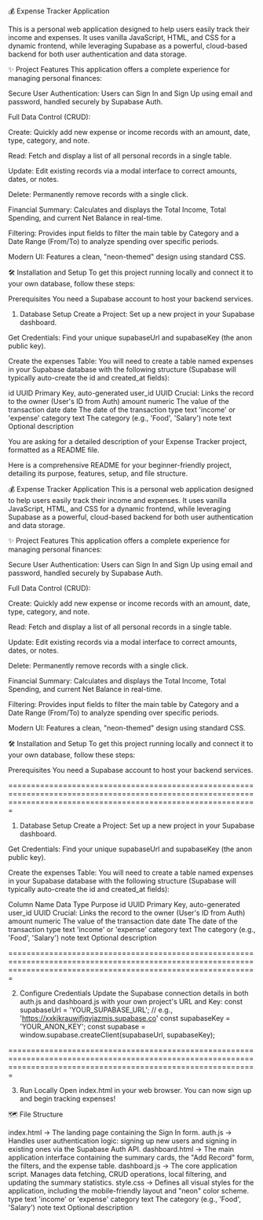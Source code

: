 💰 Expense Tracker Application

This is a personal web application designed to help users easily track their income and expenses. It uses vanilla JavaScript, HTML, and CSS for a dynamic frontend, while leveraging Supabase as a powerful, cloud-based backend for both user authentication and data storage.

✨ Project Features
This application offers a complete experience for managing personal finances:

Secure User Authentication: Users can Sign In and Sign Up using email and password, handled securely by Supabase Auth.

Full Data Control (CRUD):

Create: Quickly add new expense or income records with an amount, date, type, category, and note.

Read: Fetch and display a list of all personal records in a single table.

Update: Edit existing records via a modal interface to correct amounts, dates, or notes.

Delete: Permanently remove records with a single click.

Financial Summary: Calculates and displays the Total Income, Total Spending, and current Net Balance in real-time.

Filtering: Provides input fields to filter the main table by Category and a Date Range (From/To) to analyze spending over specific periods.

Modern UI: Features a clean, "neon-themed" design using standard CSS.

🛠️ Installation and Setup
To get this project running locally and connect it to your own database, follow these steps:

Prerequisites
You need a Supabase account to host your backend services.

1. Database Setup
Create a Project: Set up a new project in your Supabase dashboard.

Get Credentials: Find your unique supabaseUrl and supabaseKey (the anon public key).

Create the expenses Table: You will need to create a table named expenses in your Supabase database with the following structure (Supabase will typically auto-create the id and created_at fields):


id	UUID	Primary Key, auto-generated
user_id	UUID	Crucial: Links the record to the owner (User's ID from Auth)
amount	numeric	The value of the transaction
date	date	The date of the transaction
type	text	'income' or 'expense'
category	text	The category (e.g., 'Food', 'Salary')
note	text	Optional description

You are asking for a detailed description of your Expense Tracker project, formatted as a README file.

Here is a comprehensive README for your beginner-friendly project, detailing its purpose, features, setup, and file structure.

💰 Expense Tracker Application
This is a personal web application designed to help users easily track their income and expenses. It uses vanilla JavaScript, HTML, and CSS for a dynamic frontend, while leveraging Supabase as a powerful, cloud-based backend for both user authentication and data storage.

✨ Project Features
This application offers a complete experience for managing personal finances:

Secure User Authentication: Users can Sign In and Sign Up using email and password, handled securely by Supabase Auth.

Full Data Control (CRUD):

Create: Quickly add new expense or income records with an amount, date, type, category, and note.

Read: Fetch and display a list of all personal records in a single table.

Update: Edit existing records via a modal interface to correct amounts, dates, or notes.

Delete: Permanently remove records with a single click.

Financial Summary: Calculates and displays the Total Income, Total Spending, and current Net Balance in real-time.

Filtering: Provides input fields to filter the main table by Category and a Date Range (From/To) to analyze spending over specific periods.

Modern UI: Features a clean, "neon-themed" design using standard CSS.

🛠️ Installation and Setup
To get this project running locally and connect it to your own database, follow these steps:

Prerequisites
You need a Supabase account to host your backend services.

===================================================================================================================================================================

1. Database Setup
Create a Project: Set up a new project in your Supabase dashboard.

Get Credentials: Find your unique supabaseUrl and supabaseKey (the anon public key).

Create the expenses Table: You will need to create a table named expenses in your Supabase database with the following structure (Supabase will typically auto-create the id and created_at fields):

Column Name	Data Type	Purpose
id	UUID	Primary Key, auto-generated
user_id	UUID	Crucial: Links the record to the owner (User's ID from Auth)
amount	numeric	The value of the transaction
date	date	The date of the transaction
type	text	'income' or 'expense'
category	text	The category (e.g., 'Food', 'Salary')
note	text	Optional description

===================================================================================================================================================================

2. Configure Credentials
Update the Supabase connection details in both auth.js and dashboard.js with your own project's URL and Key:
const supabaseUrl = 'YOUR_SUPABASE_URL'; // e.g., 'https://xxkjkrauwifjqvjazmis.supabase.co'
const supabaseKey = 'YOUR_ANON_KEY';
const supabase = window.supabase.createClient(supabaseUrl, supabaseKey);

===================================================================================================================================================================

3. Run Locally
Open index.html in your web browser. You can now sign up and begin tracking expenses!

🗺️ File Structure

index.html -> The landing page containing the Sign In form.
auth.js	-> Handles user authentication logic: signing up new users and signing in existing ones via the Supabase Auth API.
dashboard.html -> The main application interface containing the summary cards, the "Add Record" form, the filters, and the expense table.
dashboard.js ->	The core application script. Manages data fetching, CRUD operations, local filtering, and updating the summary statistics.
style.css ->	Defines all visual styles for the application, including the mobile-friendly layout and "neon" color scheme.
type	text	'income' or 'expense'
category	text	The category (e.g., 'Food', 'Salary')
note	text	Optional description
